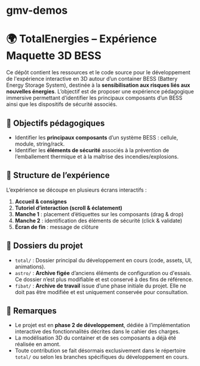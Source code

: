 # gmv-demos

# 🌍 TotalEnergies – Expérience Maquette 3D BESS

Ce dépôt contient les ressources et le code source pour le développement de l'expérience interactive en 3D autour d’un container BESS (Battery Energy Storage System), destinée à la **sensibilisation aux risques liés aux nouvelles énergies**. L’objectif est de proposer une expérience pédagogique immersive permettant d’identifier les principaux composants d’un BESS ainsi que les dispositifs de sécurité associés.

## 🎯 Objectifs pédagogiques

- Identifier les **principaux composants** d’un système BESS : cellule, module, string/rack.
- Identifier les **éléments de sécurité** associés à la prévention de l’emballement thermique et à la maîtrise des incendies/explosions.

## 🧩 Structure de l’expérience

L’expérience se découpe en plusieurs écrans interactifs :

1. **Accueil & consignes**
2. **Tutoriel d’interaction (scroll & éclatement)**
3. **Manche 1** : placement d’étiquettes sur les composants (drag & drop)
4. **Manche 2** : identification des éléments de sécurité (click & validate)
5. **Écran de fin** : message de clôture

## 📂 Dossiers du projet

- `total/` : Dossier principal du développement en cours (code, assets, UI, animations).
- `astro/` : **Archive figée** d’anciens éléments de configuration ou d'essais. Ce dossier n’est plus modifiable et est conservé à des fins de référence.
- `fibat/` : **Archive de travail** issue d’une phase initiale du projet. Elle ne doit pas être modifiée et est uniquement conservée pour consultation.

## 📌 Remarques

- Le projet est en **phase 2 de développement**, dédiée à l’implémentation interactive des fonctionnalités décrites dans le cahier des charges.
- La modélisation 3D du container et de ses composants a déjà été réalisée en amont.
- Toute contribution se fait désormais exclusivement dans le répertoire `total/` ou selon les branches spécifiques du développement en cours.

